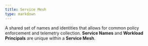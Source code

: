 ```yaml
---
title: Service Mesh
type: markdown
---
```

A shared set of names and identities that allows for common policy enforcement and telemetry collection.
**Service Names** and **Workload Principals** are unique within a **Service Mesh**.
